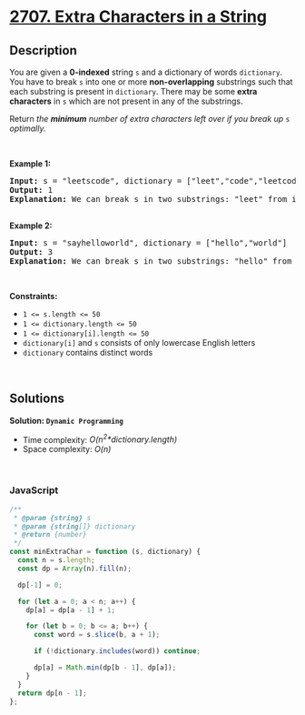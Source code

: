 # [2707. Extra Characters in a String](https://leetcode.com/problems/extra-characters-in-a-string)

## Description

<div class="elfjS" data-track-load="description_content"><p>You are given a <strong>0-indexed</strong> string <code>s</code> and a dictionary of words <code>dictionary</code>. You have to break <code>s</code> into one or more <strong>non-overlapping</strong> substrings such that each substring is present in <code>dictionary</code>. There may be some <strong>extra characters</strong> in <code>s</code> which are not present in any of the substrings.</p>

<p>Return <em>the <strong>minimum</strong> number of extra characters left over if you break up </em><code>s</code><em> optimally.</em></p>

<p>&nbsp;</p>
<p><strong class="example">Example 1:</strong></p>

<pre><strong>Input:</strong> s = "leetscode", dictionary = ["leet","code","leetcode"]
<strong>Output:</strong> 1
<strong>Explanation:</strong> We can break s in two substrings: "leet" from index 0 to 3 and "code" from index 5 to 8. There is only 1 unused character (at index 4), so we return 1.

</pre>

<p><strong class="example">Example 2:</strong></p>

<pre><strong>Input:</strong> s = "sayhelloworld", dictionary = ["hello","world"]
<strong>Output:</strong> 3
<strong>Explanation:</strong> We can break s in two substrings: "hello" from index 3 to 7 and "world" from index 8 to 12. The characters at indices 0, 1, 2 are not used in any substring and thus are considered as extra characters. Hence, we return 3.
</pre>

<p>&nbsp;</p>
<p><strong>Constraints:</strong></p>

<ul>
	<li><code>1 &lt;= s.length &lt;= 50</code></li>
	<li><code>1 &lt;= dictionary.length &lt;= 50</code></li>
	<li><code>1 &lt;= dictionary[i].length &lt;= 50</code></li>
	<li><code>dictionary[i]</code>&nbsp;and <code>s</code> consists of only lowercase English letters</li>
	<li><code>dictionary</code> contains distinct words</li>
</ul>
</div>

<p>&nbsp;</p>

## Solutions

**Solution: `Dynamic Programming`**

- Time complexity: <em>O(n<sup>2</sup>\*dictionary.length)</em>
- Space complexity: <em>O(n)</em>

<p>&nbsp;</p>

### **JavaScript**

```js
/**
 * @param {string} s
 * @param {string[]} dictionary
 * @return {number}
 */
const minExtraChar = function (s, dictionary) {
  const n = s.length;
  const dp = Array(n).fill(n);

  dp[-1] = 0;

  for (let a = 0; a < n; a++) {
    dp[a] = dp[a - 1] + 1;

    for (let b = 0; b <= a; b++) {
      const word = s.slice(b, a + 1);

      if (!dictionary.includes(word)) continue;

      dp[a] = Math.min(dp[b - 1], dp[a]);
    }
  }
  return dp[n - 1];
};
```
